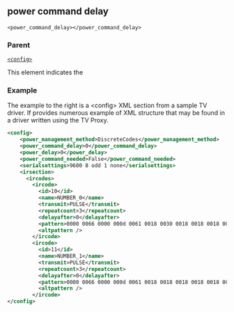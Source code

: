 ## power command delay

`<power_command_delay></power_command_delay>`


### Parent

[`<config>`][1]


This element indicates the



### Example

The example to the right is a \<config\> XML section from a sample TV driver.  If provides numerous example of  XML structure that may be found in a driver written using the TV Proxy.

```xml
<config>
    <power_management_method>DiscreteCodes</power_management_method>
    <power_command_delay>0</power_command_delay>
    <power_delay>0</power_delay>
    <power_command_needed>False</power_command_needed>
    <serialsettings>9600 8 odd 1 none</serialsettings>
    <irsection>
      <ircodes>
        <ircode>
          <id>10</id>
          <name>NUMBER_0</name>
          <transmit>PULSE</transmit>
          <repeatcount>3</repeatcount>
          <delayafter>0</delayafter>
          <pattern>0000 0066 0000 000d 0061 0018 0030 0018 0018 0018 0018 0018 0030 0018 0018 0018 0017 0018 0018 0018 0030 0018 0018 0018 0018 0018 0018 0018 0018 042e</pattern>
          <altpattern />
        </ircode>
        <ircode>
          <id>11</id>
          <name>NUMBER_1</name>
          <transmit>PULSE</transmit>
          <repeatcount>3</repeatcount>
          <delayafter>0</delayafter>
          <pattern>0000 0066 0000 000d 0061 0018 0018 0018 0018 0018 0018 0018 0018 0018 0018 0018 0018 0018 0018 0018 0030 0018 0018 0018 0018 0018 0018 0018 0018 045b</pattern>
          <altpattern />
        </ircode>
</config>
```

[1]:	https://verbose-telegram-5004f902.pages.github.io/#common-xml-config